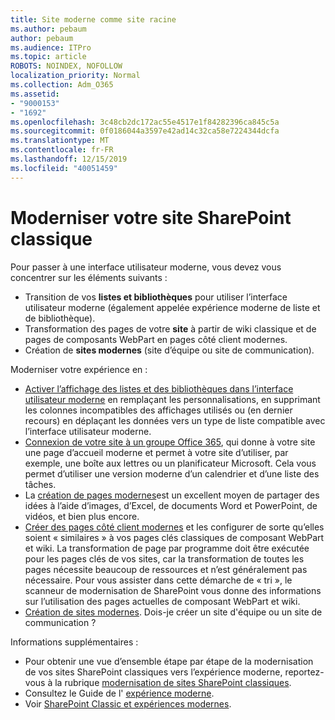 ```yaml
---
title: Site moderne comme site racine
ms.author: pebaum
author: pebaum
ms.audience: ITPro
ms.topic: article
ROBOTS: NOINDEX, NOFOLLOW
localization_priority: Normal
ms.collection: Adm_O365
ms.assetid:
- "9000153"
- "1692"
ms.openlocfilehash: 3c48cb2dc172ac55e4517e1f84282396ca845c5a
ms.sourcegitcommit: 0f0186044a3597e42ad14c32ca58e7224344dcfa
ms.translationtype: MT
ms.contentlocale: fr-FR
ms.lasthandoff: 12/15/2019
ms.locfileid: "40051459"
---
```

# <a name="modernize-your-classic-sharepoint-site"></a>Moderniser votre site SharePoint classique

Pour passer à une interface utilisateur moderne, vous devez vous concentrer sur les éléments suivants :

- Transition de vos **listes et bibliothèques** pour utiliser l’interface utilisateur moderne (également appelée expérience moderne de liste et de bibliothèque).
- Transformation des pages de votre **site** à partir de wiki classique et de pages de composants WebPart en pages côté client modernes.
- Création de **sites modernes** (site d’équipe ou site de communication).

Moderniser votre expérience en :
- [Activer l’affichage des listes et des bibliothèques dans l’interface utilisateur moderne](https://docs.microsoft.com/sharepoint/dev/transform/modernize-userinterface-lists-and-libraries) en remplaçant les personnalisations, en supprimant les colonnes incompatibles des affichages utilisés ou (en dernier recours) en déplaçant les données vers un type de liste compatible avec l’interface utilisateur moderne.
- [Connexion de votre site à un groupe Office 365](https://docs.microsoft.com/sharepoint/dev/transform/modernize-connect-to-office365-group), qui donne à votre site une page d’accueil moderne et permet à votre site d’utiliser, par exemple, une boîte aux lettres ou un planificateur Microsoft. Cela vous permet d’utiliser une version moderne d’un calendrier et d’une liste des tâches.
- La [création de pages modernes](https://support.office.com/article/create-and-use-modern-pages-on-a-sharepoint-site-b3d46deb-27a6-4b1e-87b8-df851e503dec)est un excellent moyen de partager des idées à l’aide d’images, d’Excel, de documents Word et PowerPoint, de vidéos, et bien plus encore.
- [Créer des pages côté client modernes](https://docs.microsoft.com/sharepoint/dev/transform/modernize-userinterface-site-pages) et les configurer de sorte qu’elles soient « similaires » à vos pages clés classiques de composant WebPart et wiki. La transformation de page par programme doit être exécutée pour les pages clés de vos sites, car la transformation de toutes les pages nécessite beaucoup de ressources et n’est généralement pas nécessaire. Pour vous assister dans cette démarche de « tri », le scanneur de modernisation de SharePoint vous donne des informations sur l’utilisation des pages actuelles de composant WebPart et wiki.
- [Création de sites modernes](https://support.office.com/article/create-a-team-site-in-sharepoint-ef10c1e7-15f3-42a3-98aa-b5972711777d). Dois-je créer un site d'équipe ou un site de communication ?

Informations supplémentaires : 
- Pour obtenir une vue d’ensemble étape par étape de la modernisation de vos sites SharePoint classiques vers l’expérience moderne, reportez-vous à la rubrique [modernisation de sites SharePoint classiques](https://docs.microsoft.com/sharepoint/dev/transform/modernize-classic-sites).
- Consultez le Guide de l' [expérience moderne](https://docs.microsoft.com/sharepoint/guide-to-sharepoint-modern-experience).
- Voir [SharePoint Classic et expériences modernes](https://support.office.com/article/sharepoint-classic-and-modern-experiences-5725c103-505d-4a6e-9350-300d3ec7d73f). 




